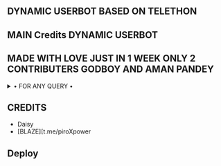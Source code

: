 ## DYNAMIC USERBOT BASED ON TELETHON 

## MAIN Credits DYNAMIC USERBOT

## MADE WITH LOVE JUST IN 1 WEEK ONLY 2 CONTRIBUTERS GODBOY AND AMAN PANDEY

<details>

  <summary> • FOR ANY QUERY • </summary>
<h2 align="center"> <a href="https://t.me/DYNAMICUSERBOTSUPPORT">JOIN OUR SUPPORT GROUP</a></h2>

</details>




## CREDITS 
- Daisy
- [BLAZE][t.me/piroXpower

## Deploy


